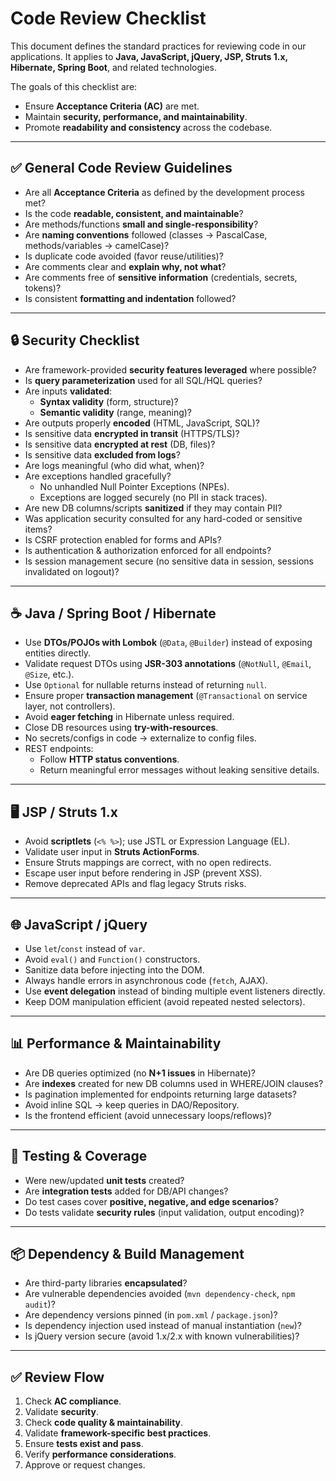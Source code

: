 # Code Review Checklist  

This document defines the standard practices for reviewing code in our applications. It applies to **Java, JavaScript, jQuery, JSP, Struts 1.x, Hibernate, Spring Boot**, and related technologies.  

The goals of this checklist are:  
- Ensure **Acceptance Criteria (AC)** are met.  
- Maintain **security, performance, and maintainability**.  
- Promote **readability and consistency** across the codebase.  

---

## ✅ General Code Review Guidelines  
- Are all **Acceptance Criteria** as defined by the development process met?  
- Is the code **readable, consistent, and maintainable**?  
- Are methods/functions **small and single-responsibility**?  
- Are **naming conventions** followed (classes → PascalCase, methods/variables → camelCase)?  
- Is duplicate code avoided (favor reuse/utilities)?  
- Are comments clear and **explain why, not what**?  
- Are comments free of **sensitive information** (credentials, secrets, tokens)?  
- Is consistent **formatting and indentation** followed?  

---

## 🔒 Security Checklist  
- Are framework-provided **security features leveraged** where possible?  
- Is **query parameterization** used for all SQL/HQL queries?  
- Are inputs **validated**:  
  - **Syntax validity** (form, structure)?  
  - **Semantic validity** (range, meaning)?  
- Are outputs properly **encoded** (HTML, JavaScript, SQL)?  
- Is sensitive data **encrypted in transit** (HTTPS/TLS)?  
- Is sensitive data **encrypted at rest** (DB, files)?  
- Is sensitive data **excluded from logs**?  
- Are logs meaningful (who did what, when)?  
- Are exceptions handled gracefully?  
  - No unhandled Null Pointer Exceptions (NPEs).  
  - Exceptions are logged securely (no PII in stack traces).  
- Are new DB columns/scripts **sanitized** if they may contain PII?  
- Was application security consulted for any hard-coded or sensitive items?  
- Is CSRF protection enabled for forms and APIs?  
- Is authentication & authorization enforced for all endpoints?  
- Is session management secure (no sensitive data in session, sessions invalidated on logout)?  

---

## ☕ Java / Spring Boot / Hibernate  
- Use **DTOs/POJOs with Lombok** (`@Data`, `@Builder`) instead of exposing entities directly.  
- Validate request DTOs using **JSR-303 annotations** (`@NotNull`, `@Email`, `@Size`, etc.).  
- Use `Optional` for nullable returns instead of returning `null`.  
- Ensure proper **transaction management** (`@Transactional` on service layer, not controllers).  
- Avoid **eager fetching** in Hibernate unless required.  
- Close DB resources using **try-with-resources**.  
- No secrets/configs in code → externalize to config files.  
- REST endpoints:  
  - Follow **HTTP status conventions**.  
  - Return meaningful error messages without leaking sensitive details.  

---

## 🖥 JSP / Struts 1.x  
- Avoid **scriptlets** (`<% %>`); use JSTL or Expression Language (EL).  
- Validate user input in **Struts ActionForms**.  
- Ensure Struts mappings are correct, with no open redirects.  
- Escape user input before rendering in JSP (prevent XSS).  
- Remove deprecated APIs and flag legacy Struts risks.  

---

## 🌐 JavaScript / jQuery  
- Use `let`/`const` instead of `var`.  
- Avoid `eval()` and `Function()` constructors.  
- Sanitize data before injecting into the DOM.  
- Always handle errors in asynchronous code (`fetch`, AJAX).  
- Use **event delegation** instead of binding multiple event listeners directly.  
- Keep DOM manipulation efficient (avoid repeated nested selectors).  

---

## 📊 Performance & Maintainability  
- Are DB queries optimized (no **N+1 issues** in Hibernate)?  
- Are **indexes** created for new DB columns used in WHERE/JOIN clauses?  
- Is pagination implemented for endpoints returning large datasets?  
- Avoid inline SQL → keep queries in DAO/Repository.  
- Is the frontend efficient (avoid unnecessary loops/reflows)?  

---

## 🧪 Testing & Coverage  
- Were new/updated **unit tests** created?  
- Are **integration tests** added for DB/API changes?  
- Do test cases cover **positive, negative, and edge scenarios**?  
- Do tests validate **security rules** (input validation, output encoding)?  

---

## 📦 Dependency & Build Management  
- Are third-party libraries **encapsulated**?  
- Are vulnerable dependencies avoided (`mvn dependency-check`, `npm audit`)?  
- Are dependency versions pinned (in `pom.xml` / `package.json`)?  
- Is dependency injection used instead of manual instantiation (`new`)?  
- Is jQuery version secure (avoid 1.x/2.x with known vulnerabilities)?  

---

## ✅ Review Flow  
1. Check **AC compliance**.  
2. Validate **security**.  
3. Check **code quality & maintainability**.  
4. Validate **framework-specific best practices**.  
5. Ensure **tests exist and pass**.  
6. Verify **performance considerations**.  
7. Approve or request changes.  

